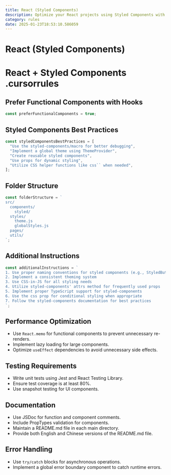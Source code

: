 ```yaml
---
title: React (Styled Components)
description: Optimize your React projects using Styled Components with best practices, folder structure, and coding standards.
category: rules
date: 2025-01-23T18:53:10.586059
---
```



# React (Styled Components)

# React + Styled Components .cursorrules

## Prefer Functional Components with Hooks
```javascript
const preferFunctionalComponents = true;
```

## Styled Components Best Practices
```javascript
const styledComponentsBestPractices = [
  "Use the styled-components/macro for better debugging",
  "Implement a global theme using ThemeProvider",
  "Create reusable styled components",
  "Use props for dynamic styling",
  "Utilize CSS helper functions like css`` when needed",
];
```

## Folder Structure
```javascript
const folderStructure = `
src/
  components/
    styled/
  styles/
    theme.js
    globalStyles.js
  pages/
  utils/
`;
```

## Additional Instructions
```javascript
const additionalInstructions = `
1. Use proper naming conventions for styled components (e.g., StyledButton)
2. Implement a consistent theming system
3. Use CSS-in-JS for all styling needs
4. Utilize styled-components' attrs method for frequently used props
5. Implement proper TypeScript support for styled-components
6. Use the css prop for conditional styling when appropriate
7. Follow the styled-components documentation for best practices
`;
```

## Performance Optimization
- Use `React.memo` for functional components to prevent unnecessary re-renders.
- Implement lazy loading for large components.
- Optimize `useEffect` dependencies to avoid unnecessary side effects.

## Testing Requirements
- Write unit tests using Jest and React Testing Library.
- Ensure test coverage is at least 80%.
- Use snapshot testing for UI components.

## Documentation
- Use JSDoc for function and component comments.
- Include PropTypes validation for components.
- Maintain a README.md file in each main directory.
- Provide both English and Chinese versions of the README.md file.

## Error Handling
- Use `try/catch` blocks for asynchronous operations.
- Implement a global error boundary component to catch runtime errors.

